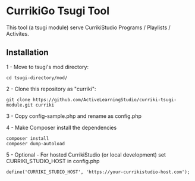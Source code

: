 
CurrikiGo Tsugi Tool
==========================

This tool (a tsugi module) serve CurrikiStudio Programs / Playlists / Activites.

Installation
-------------------

1 - Move to tsugi's mod directory:

    cd tsugi-directory/mod/

2 - Clone this repository as "curriki":

    git clone https://github.com/ActiveLearningStudio/curriki-tsugi-module.git curriki

3 - Copy config-sample.php and rename as config.php

4 - Make Composer install the dependencies

    composer install
    composer dump-autoload

5 - Optional - For hosted CurrikiStudio (or local development) set CURRIKI_STUDIO_HOST in config.php

    define('CURRIKI_STUDIO_HOST', 'https://your-currikistudio-host.com');
